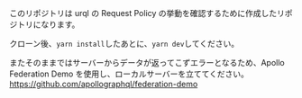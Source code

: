 このリポジトリは urql の Request Policy の挙動を確認するために作成したリポジトリになります。

クローン後、`yarn install`したあとに、`yarn dev`してください。

またそのままではサーバーからデータが返ってこずエラーとなるため、Apollo Federation Demo を使用し、ローカルサーバーを立ててください。
https://github.com/apollographql/federation-demo
